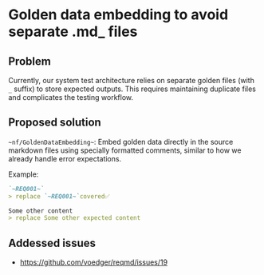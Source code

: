 # Golden data embedding to avoid separate .md_ files

## Problem

Currently, our system test architecture relies on separate golden files (with `_` suffix) to store expected outputs. This requires maintaining duplicate files and complicates the testing workflow.

## Proposed solution

`~nf/GoldenDataEmbedding~`: Embed golden data directly in the source markdown files using specially formatted comments, similar to how we already handle error expectations.

Example:
```markdown
`~REQ001~`
> replace `~REQ001~`covered✅

Some other content
> replace Some other expected content
```

## Addessed issues

- https://github.com/voedger/reqmd/issues/19
